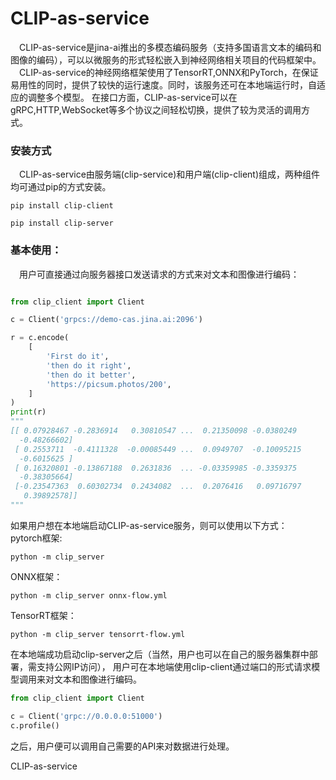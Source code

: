 # CLIP-as-service
&ensp;&ensp;CLIP-as-service是jina-ai推出的多模态编码服务（支持多国语言文本的编码和图像的编码），可以以微服务的形式轻松嵌入到神经网络相关项目的代码框架中。 
&ensp;&ensp;CLIP-as-service的神经网络框架使用了TensorRT,ONNX和PyTorch，在保证易用性的同时，提供了较快的运行速度。同时，该服务还可在本地端运行时，自适应的调整多个模型。 
在接口方面，CLIP-as-service可以在gRPC,HTTP,WebSocket等多个协议之间轻松切换，提供了较为灵活的调用方式。

### 安装方式

&ensp;&ensp;CLIP-as-service由服务端(clip-service)和用户端(clip-client)组成，两种组件均可通过pip的方式安装。
```
pip install clip-client
```

```
pip install clip-server
```

### 基本使用：  
&ensp;&ensp;用户可直接通过向服务器接口发送请求的方式来对文本和图像进行编码：
```python

from clip_client import Client

c = Client('grpcs://demo-cas.jina.ai:2096')

r = c.encode(
    [
        'First do it',
        'then do it right',
        'then do it better',
        'https://picsum.photos/200',
    ]
)
print(r)
"""
[[ 0.07928467 -0.2836914   0.30810547 ...  0.21350098 -0.0380249
  -0.48266602]
 [ 0.2553711  -0.4111328  -0.00085449 ...  0.0949707  -0.10095215
  -0.6015625 ]
 [ 0.16320801 -0.13867188  0.2631836  ... -0.03359985 -0.3359375
  -0.38305664]
 [-0.23547363  0.60302734  0.2434082  ...  0.2076416   0.09716797
   0.39892578]]
"""

```

如果用户想在本地端启动CLIP-as-service服务，则可以使用以下方式：  
pytorch框架:
```
python -m clip_server
```
ONNX框架：  
```
python -m clip_server onnx-flow.yml
```
TensorRT框架：  
```
python -m clip_server tensorrt-flow.yml
```

在本地端成功启动clip-server之后（当然，用户也可以在自己的服务器集群中部署，需支持公网IP访问），
用户可在本地端使用clip-client通过端口的形式请求模型调用来对文本和图像进行编码。
```python
from clip_client import Client

c = Client('grpc://0.0.0.0:51000')
c.profile()
```
之后，用户便可以调用自己需要的API来对数据进行处理。

CLIP-as-service